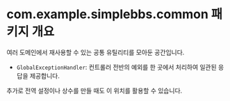 # com.example.simplebbs.common 패키지 개요

여러 도메인에서 재사용할 수 있는 공통 유틸리티를 모아둔 공간입니다.

- `GlobalExceptionHandler`: 컨트롤러 전반의 예외를 한 곳에서 처리하여 일관된 응답을 제공합니다.

추가로 전역 설정이나 상수를 만들 때도 이 위치를 활용할 수 있습니다.
